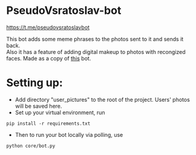 # PseudoVsratoslav-bot
https://t.me/pseudovsratoslavbot

This bot adds some meme phrases to the photos sent to it and sends it back.  
Also it has a feature of adding digital makeup to photos with recongized faces.
Made as a copy of [this](https://t.me/vsratoslavbot) bot.

# Setting up:
- Add directory "user_pictures" to the root of the project. Users' photos will be saved here.
- Set up your virtual environment, run
```
pip install -r requirements.txt 
```
- Then to run your bot locally via polling, use
```
python core/bot.py
```
